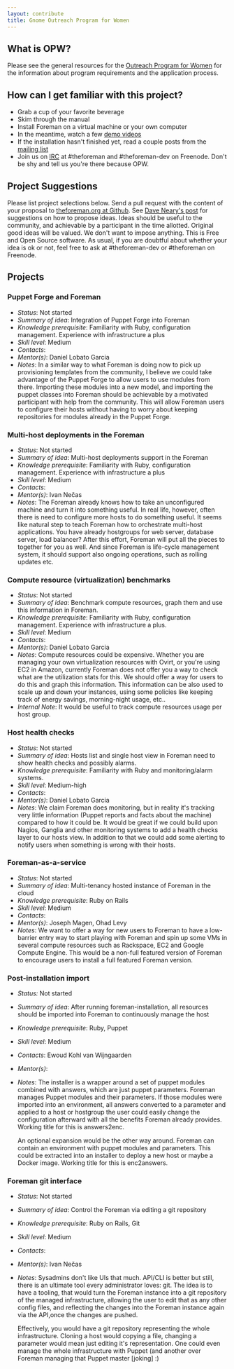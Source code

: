 ```yaml
---
layout: contribute
title: Gnome Outreach Program for Women
---
```


## What is OPW?

Please see the general resources for the [Outreach Program for Women](https://gnome.org/opw) for the information about program requirements and the application process.

## How can I get familiar with this project?

* Grab a cup of your favorite beverage
* Skim through the manual
* Install Foreman on a virtual machine or your own computer
* In the meantime, watch a few [demo videos](http://theforeman.org/media.html)
* If the installation hasn't finished yet, read a couple posts from the [mailing list](http://theforeman.org/support.html#Mailinglists)
* Join us on [IRC](http://theforeman.org/support.html#IRC) at #theforeman and #theforeman-dev on Freenode. Don't be shy and tell us you're there because OPW.

## Project Suggestions

Please list project selections below. Send a pull request with the content of your proposal to [theforeman.org at Github](http://github.com/theforeman/theforeman.org). See [Dave Neary's post](http://www.outercurve.org/Blogs/EntryId/45/Making-the-most-of-Google-Summer-of-Code-Dave-Neary-guest-blogger) for
suggestions on how to propose ideas. Ideas should be useful to the community, and achievable by a participant in the time allotted.
Original good ideas will be valued. We don't want to impose anything. This is Free and Open Source software.
As usual, if you are doubtful about whether your idea is ok or not, feel free to ask at #theforeman-dev or #theforeman on Freenode.

## Projects

### Puppet Forge and Foreman

* *Status*: Not started
* *Summary of idea*: Integration of Puppet Forge into Foreman
* *Knowledge prerequisite*: Familiarity with Ruby, configuration management. Experience with infrastructure a plus
* *Skill level*: Medium
* *Contacts*:
* *Mentor(s)*: Daniel Lobato Garcia
* *Notes*: In a similar way to what Foreman is doing now to pick up provisioning templates from the community, I believe we could take advantage of the Puppet Forge to allow users to use modules from there. Importing these modules into a new model, and importing the puppet classes into Foreman should be achievable by a motivated participant with help from the community. This will allow Foreman users to configure their hosts without having to worry about keeping repositories for modules already in the Puppet Forge.

### Multi-host deployments in the Foreman

* *Status*: Not started
* *Summary of idea*: Multi-host deployments support in the Foreman
* *Knowledge prerequisite*: Familiarity with Ruby, configuration management. Experience with infrastructure a plus
* *Skill level*: Medium
* *Contacts*:
* *Mentor(s)*: Ivan Nečas
* *Notes*: The Foreman already knows how to take an unconfigured machine and turn it into something useful. In real life, however, often there is need to configure more hosts to do something useful. It seems like natural step to teach Foreman how to orchestrate multi-host applications. You have already hostgroups for web server, database server, load balancer? After this effort, Foreman will put all the pieces to together for you as well. And since Foreman is life-cycle management system, it should support also ongoing operations, such as rolling updates etc.

### Compute resource (virtualization) benchmarks

* *Status*: Not started
* *Summary of idea*: Benchmark compute resources, graph them and use this information in Foreman.
* *Knowledge prerequisite*: Familiarity with Ruby, configuration management. Experience with infrastructure a plus.
* *Skill level*: Medium
* *Contacts*:
* *Mentor(s)*: Daniel Lobato Garcia
* *Notes*: Compute resources could be expensive. Whether you are managing your own virtualization resources with Ovirt, or you're using EC2 in Amazon, currently Foreman does not offer you a way to check what are the utilization stats for this. We should offer a way for users to do this and graph this information. This information can be also used to scale up and down your instances, using some policies like keeping track of energy savings, morning-night usage, etc..
* *Internal Note*: It would be useful to track compute resources usage per host group.

### Host health checks

* *Status*: Not started
* *Summary of idea*: Hosts list and single host view in Foreman need to show health checks and possibly alarms.
* *Knowledge prerequisite*: Familiarity with Ruby and monitoring/alarm systems.
* *Skill level*: Medium-high
* *Contacts*:
* *Mentor(s)*: Daniel Lobato Garcia
* *Notes*: We claim Foreman does monitoring, but in reality it's tracking very little information (Puppet reports and facts about the machine) compared to how it could be. It would be great if we could build upon Nagios, Ganglia and other monitoring systems to add a health checks layer to our hosts view. In addition to that we could add some alerting to notify users when something is wrong with their hosts.

### Foreman-as-a-service

* *Status*: Not started
* *Summary of idea*: Multi-tenancy hosted instance of Foreman in the cloud
* *Knowledge prerequisite*: Ruby on Rails
* *Skill level*: Medium
* *Contacts*:
* *Mentor(s)*: Joseph Magen, Ohad Levy
* *Notes*: We want to offer a way for new users to Foreman to have a low-barrier entry way to start playing with Foreman and spin up some VMs in several compute resources such as Rackspace, EC2 and Google Compute Engine. This would be a non-full featured version of Foreman to encourage users to install a full featured Foreman version.

### Post-installation import

* *Status:* Not started
* *Summary of idea*: After running foreman-installation, all resources should be imported into Foreman to continuously manage the host
* *Knowledge prerequisite*: Ruby, Puppet
* *Skill level*: Medium
* *Contacts*: Ewoud Kohl van Wijngaarden
* *Mentor(s)*:
* *Notes*: The installer is a wrapper around a set of puppet modules combined
  with answers, which are just puppet parameters. Foreman manages Puppet
  modules and their parameters. If those modules were imported into an
  environment, all answers converted to a parameter and applied to a host or
  hostgroup the user could easily change the configuration afterward with all
  the benefits Foreman already provides. Working title for this is answers2enc.

  An optional expansion would be the other way around. Foreman can contain an
  environment with puppet modules and parameters. This could be extracted into
  an installer to deploy a new host or maybe a Docker image. Working title for
  this is enc2answers.

### Foreman git interface

* *Status*: Not started
* *Summary of idea*: Control the Foreman via editing a git repository
* *Knowledge prerequisite*: Ruby on Rails, Git
* *Skill level*: Medium
* *Contacts*:
* *Mentor(s)*: Ivan Nečas
* *Notes*: Sysadmins don't like UIs that much. API/CLI is better but
   still, there is an ultimate tool every administrator loves: git.
   The idea is to have a tooling, that would turn the Foreman instance
   into a git repository of the managed infrastructure, allowing the
   user to edit that as any other config files, and reflecting the
   changes into the Foreman instance again via the API,once the
   changes are pushed.

   Effectively, you would have a git repository
   representing the whole infrastructure. Cloning a host would
   copying a file, changing a parameter would mean just editing it's
   representation. One could even manage the whole infrastructure with
   Puppet (and another over Foreman managing that Puppet master [joking] :)
